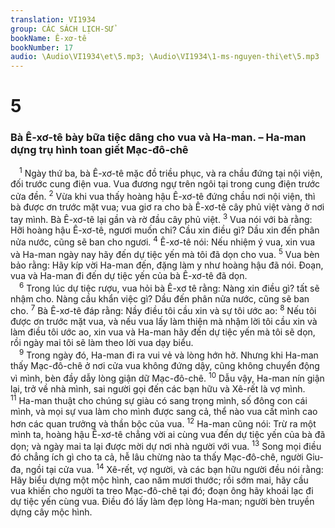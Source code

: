 ```yaml
---
translation: VI1934
group: CÁC SÁCH LỊCH-SỬ
bookName: Ê-xơ-tê 
bookNumber: 17
audio: \Audio\VI1934\et\5.mp3; \Audio\VI1934\1-ms-nguyen-thi\et\5.mp3
---
```


<div class="title"><h1>5</h1><h3>Bà Ê-xơ-tê bày bữa tiệc dâng cho vua và Ha-man. – Ha-man dựng trụ hình toan giết Mạc-đô-chê</h3></div>
<span class="verse et_5_1"> <sup>1</sup> Ngày thứ ba, bà Ê-xơ-tê mặc đồ triều phục, và ra chầu đứng tại nội viện, đối trước cung điện vua. Vua đương ngự trên ngôi tại trong cung điện trước cửa đền. </span>
<span class="verse et_5_2"><sup>2</sup> Vừa khi vua thấy hoàng hậu Ê-xơ-tê đứng chầu nơi nội viện, thì bà được ơn trước mặt vua; vua giơ ra cho bà Ê-xơ-tê cây phủ việt vàng ở nơi tay mình. Bà Ê-xơ-tê lại gần và rờ đầu cây phủ việt. </span>
<span class="verse et_5_3"><sup>3</sup> Vua nói với bà rằng: Hỡi hoàng hậu Ê-xơ-tê, ngươi muốn chi? Cầu xin điều gì? Dầu xin đến phân nửa nước, cũng sẽ ban cho ngươi. </span>
<span class="verse et_5_4"><sup>4</sup> Ê-xơ-tê nói: Nếu nhiệm ý vua, xin vua và Ha-man ngày nay hãy đến dự tiệc yến mà tôi đã dọn cho vua. </span>
<span class="verse et_5_5"><sup>5</sup> Vua bèn bảo rằng: Hãy kíp vời Ha-man đến, đặng làm y như hoàng hậu đã nói. Đoạn, vua và Ha-man đi đến dự tiệc yến của bà Ê-xơ-tê đã dọn. <br/></span>
<span class="verse et_5_6"> <sup>6</sup> Trong lúc dự tiệc rượu, vua hỏi bà Ê-xơ tê rằng: Nàng xin điều gì? tất sẽ nhậm cho. Nàng cầu khẩn việc gì? Dầu đến phân nửa nước, cũng sẽ ban cho. </span>
<span class="verse et_5_7"><sup>7</sup> Bà Ê-xơ-tê đáp rằng: Nầy điều tôi cầu xin và sự tôi ước ao: </span>
<span class="verse et_5_8"><sup>8</sup> Nếu tôi được ơn trước mặt vua, và nếu vua lấy làm thiện mà nhậm lời tôi cầu xin và làm điều tôi ước ao, xin vua và Ha-man hãy đến dự tiệc yến mà tôi sẽ dọn, rồi ngày mai tôi sẽ làm theo lời vua dạy biểu. <br/></span>
<span class="verse et_5_9"> <sup>9</sup> Trong ngày đó, Ha-man đi ra vui vẻ và lòng hớn hở. Nhưng khi Ha-man thấy Mạc-đô-chê ở nơi cửa vua không đứng dậy, cũng không chuyển động vì mình, bèn đầy dẫy lòng giận dữ Mạc-đô-chê. </span>
<span class="verse et_5_10"><sup>10</sup> Dẫu vậy, Ha-man nín giận lại, trở về nhà mình, sai người gọi đến các bạn hữu và Xê-rết là vợ mình. </span>
<span class="verse et_5_11"><sup>11</sup> Ha-man thuật cho chúng sự giàu có sang trọng mình, số đông con cái mình, và mọi sự vua làm cho mình được sang cả, thể nào vua cất mình cao hơn các quan trưởng và thần bộc của vua. </span>
<span class="verse et_5_12"><sup>12</sup> Ha-man cũng nói: Trừ ra một mình ta, hoàng hậu Ê-xơ-tê chẳng vời ai cùng vua đến dự tiệc yến của bà đã dọn; và ngày mai ta lại được mời dự nơi nhà người với vua. </span>
<span class="verse et_5_13"><sup>13</sup> Song mọi điều đó chẳng ích gì cho ta cả, hễ lâu chừng nào ta thấy Mạc-đô-chê, người Giu-đa, ngồi tại cửa vua. </span>
<span class="verse et_5_14"><sup>14</sup> Xê-rết, vợ người, và các bạn hữu người đều nói rằng: Hãy biểu dựng một mộc hình, cao năm mươi thước; rồi sớm mai, hãy cầu vua khiến cho người ta treo Mạc-đô-chê tại đó; đoạn ông hãy khoái lạc đi dự tiệc yến cùng vua. Điều đó lấy làm đẹp lòng Ha-man; người bèn truyền dựng cây mộc hình. <br/></span>
